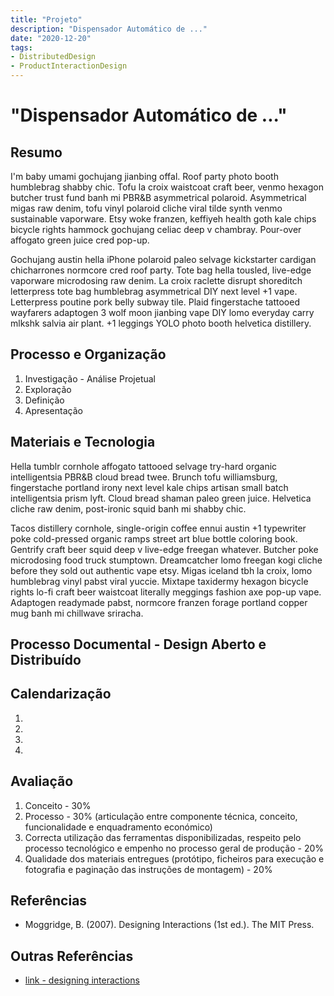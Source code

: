 ```yaml
---
title: "Projeto"
description: "Dispensador Automático de ..."
date: "2020-12-20"
tags:
- DistributedDesign
- ProductInteractionDesign
---
```


# **"Dispensador Automático de ..."**

## Resumo

I'm baby umami gochujang jianbing offal. Roof party photo booth humblebrag shabby chic. Tofu la croix waistcoat craft beer, venmo hexagon butcher trust fund banh mi PBR&B asymmetrical polaroid. Asymmetrical migas raw denim, tofu vinyl polaroid cliche viral tilde synth venmo sustainable vaporware. Etsy woke franzen, keffiyeh health goth kale chips bicycle rights hammock gochujang celiac deep v chambray. Pour-over affogato green juice cred pop-up.

Gochujang austin hella iPhone polaroid paleo selvage kickstarter cardigan chicharrones normcore cred roof party. Tote bag hella tousled, live-edge vaporware microdosing raw denim. La croix raclette disrupt shoreditch letterpress tote bag humblebrag asymmetrical DIY next level +1 vape. Letterpress poutine pork belly subway tile. Plaid fingerstache tattooed wayfarers adaptogen 3 wolf moon jianbing vape DIY lomo everyday carry mlkshk salvia air plant. +1 leggings YOLO photo booth helvetica distillery.

## Processo e Organização

1. Investigação - Análise Projetual
2. Exploração
3. Definição
4. Apresentação

## Materiais e Tecnologia

Hella tumblr cornhole affogato tattooed selvage try-hard organic intelligentsia PBR&B cloud bread twee. Brunch tofu williamsburg, fingerstache portland irony next level kale chips artisan small batch intelligentsia prism lyft. Cloud bread shaman paleo green juice. Helvetica cliche raw denim, post-ironic squid banh mi shabby chic.

Tacos distillery cornhole, single-origin coffee ennui austin +1 typewriter poke cold-pressed organic ramps street art blue bottle coloring book. Gentrify craft beer squid deep v live-edge freegan whatever. Butcher poke microdosing food truck stumptown. Dreamcatcher lomo freegan kogi cliche before they sold out authentic vape etsy. Migas iceland tbh la croix, lomo humblebrag vinyl pabst viral yuccie. Mixtape taxidermy hexagon bicycle rights lo-fi craft beer waistcoat literally meggings fashion axe pop-up vape. Adaptogen readymade pabst, normcore franzen forage portland copper mug banh mi chillwave sriracha.
## Processo Documental - Design Aberto e Distribuído


## Calendarização

1.
2.
3.
4.


## Avaliação

1. Conceito - 30%
2. Processo - 30% (articulação entre componente técnica, conceito, funcionalidade e enquadramento económico)
3. Correcta utilização das ferramentas disponibilizadas, respeito pelo processo tecnológico e empenho no processo geral de produção - 20%
4. Qualidade dos materiais entregues (protótipo, ficheiros para execução e fotografia e paginação das instruções de montagem) - 20%


## Referências

* Moggridge, B. (2007). Designing Interactions (1st ed.). The MIT Press.


## Outras Referências

* [link - designing interactions](https://www.designinginteractions.com/)


